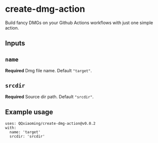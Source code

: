 # create-dmg-action

Build fancy DMGs on your Github Actions workflows with just one simple action.

## Inputs

## `name`

**Required** Dmg file name. Default `"target"`.

## `srcdir`

**Required** Source dir path. Default `"srcdir"`.

## Example usage

```
uses: QQxiaoming/create-dmg-action@v0.0.2
with:
  name: 'target'
  srcdir: 'srcdir'
```
